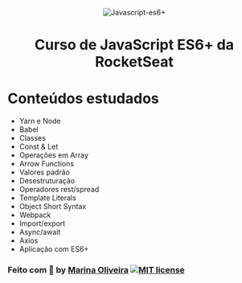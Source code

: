 <p align="center">
 <img src="https://www.cloudsavvyit.com/thumbcache/0/0/c71cf45b45ee1444c3059a7b97e6e4fe/p/uploads/2019/07/9608c9ff.png" alt="Javascript-es6+" />
</p>
<h1 align="center">Curso de JavaScript ES6+ da RocketSeat</h1>

Conteúdos estudados
=================
<!--ts-->
   * Yarn e Node
   * Babel
   * Classes
   * Const & Let
   * Operações em Array
   * Arrow Functions
   * Valores padrão
   * Desestruturação
   * Operadores rest/spread
   * Template Literals
   * Object Short Syntax
   * Webpack
   * Import/export
   * Async/await
   * Axios
   * Aplicação com ES6+
<!--te-->

### Feito com :blue_heart: by [Marina Oliveira](https://github.com/missmarina) [![MIT license](https://img.shields.io/badge/License-MIT-blue.svg)](https://lbesson.mit-license.org/)
